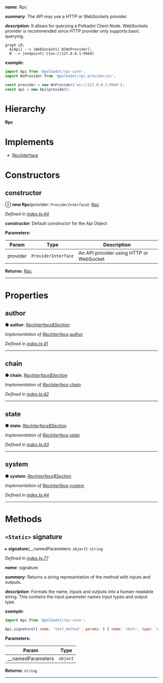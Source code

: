 

*__name__*: Rpc

*__summary__*: The API may use a HTTP or WebSockets provider.

*__description__*: It allows for querying a Polkadot Client Node. WebSockets provider is recommended since HTTP provider only supports basic querying.

```mermaid
graph LR;
  A[Api] --> |WebSockets| B[WsProvider];
  B --> |endpoint| C[ws://127.0.0.1:9944]
```

*__example__*:   
```javascript
import Api from '@polkadot/rpc-core';
import WsProvider from '@polkadot/rpc-provider/ws';

const provider = new WsProvider('ws://127.0.0.1:9944');
const api = new Api(provider);
```

# Hierarchy

**Rpc**

# Implements

* [RpcInterface](../interfaces/_types_d_.rpcinterface.md)

# Constructors

<a id="constructor"></a>

##  constructor

⊕ **new Rpc**(provider: *`ProviderInterface`*): [Rpc](_index_.rpc.md)

*Defined in [index.ts:44](https://github.com/polkadot-js/api/blob/82baafb/packages/rpc-core/src/index.ts#L44)*

*__constructor__*: Default constructor for the Api Object

**Parameters:**

| Param | Type | Description |
| ------ | ------ | ------ |
| provider | `ProviderInterface` |  An API provider using HTTP or WebSocket |

**Returns:** [Rpc](_index_.rpc.md)

___

# Properties

<a id="author"></a>

##  author

**● author**: *[RpcInterface$Section](../modules/_types_d_.md#rpcinterface_section)*

*Implementation of [RpcInterface](../interfaces/_types_d_.rpcinterface.md).[author](../interfaces/_types_d_.rpcinterface.md#author)*

*Defined in [index.ts:41](https://github.com/polkadot-js/api/blob/82baafb/packages/rpc-core/src/index.ts#L41)*

___
<a id="chain"></a>

##  chain

**● chain**: *[RpcInterface$Section](../modules/_types_d_.md#rpcinterface_section)*

*Implementation of [RpcInterface](../interfaces/_types_d_.rpcinterface.md).[chain](../interfaces/_types_d_.rpcinterface.md#chain)*

*Defined in [index.ts:42](https://github.com/polkadot-js/api/blob/82baafb/packages/rpc-core/src/index.ts#L42)*

___
<a id="state"></a>

##  state

**● state**: *[RpcInterface$Section](../modules/_types_d_.md#rpcinterface_section)*

*Implementation of [RpcInterface](../interfaces/_types_d_.rpcinterface.md).[state](../interfaces/_types_d_.rpcinterface.md#state)*

*Defined in [index.ts:43](https://github.com/polkadot-js/api/blob/82baafb/packages/rpc-core/src/index.ts#L43)*

___
<a id="system"></a>

##  system

**● system**: *[RpcInterface$Section](../modules/_types_d_.md#rpcinterface_section)*

*Implementation of [RpcInterface](../interfaces/_types_d_.rpcinterface.md).[system](../interfaces/_types_d_.rpcinterface.md#system)*

*Defined in [index.ts:44](https://github.com/polkadot-js/api/blob/82baafb/packages/rpc-core/src/index.ts#L44)*

___

# Methods

<a id="signature"></a>

## `<Static>` signature

▸ **signature**(__namedParameters: *`object`*): `string`

*Defined in [index.ts:77](https://github.com/polkadot-js/api/blob/82baafb/packages/rpc-core/src/index.ts#L77)*

*__name__*: signature

*__summary__*: Returns a string representation of the method with inputs and outputs.

*__description__*: Formats the name, inputs and outputs into a human-readable string. This contains the input parameter names input types and output type.

*__example__*:   
```javascript
import Api from '@polkadot/rpc-core';

Api.signature({ name: 'test_method', params: [ { name: 'dest', type: 'Address' } ], type: 'Address' }); // => test_method (dest: Address): Address
```

**Parameters:**

| Param | Type |
| ------ | ------ |
| __namedParameters | `object` |

**Returns:** `string`

___

